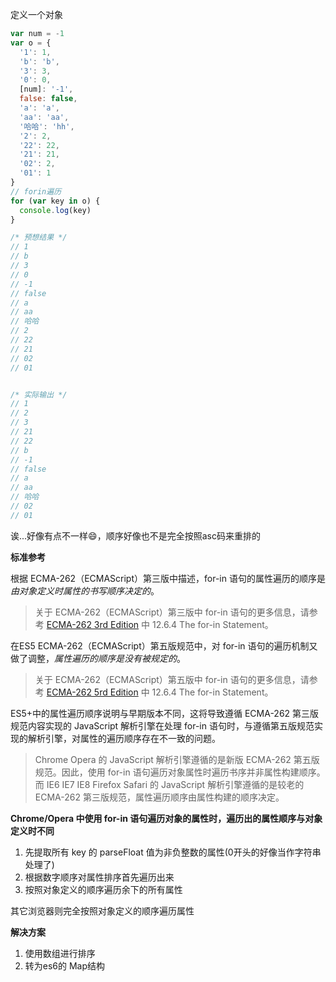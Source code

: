 定义一个对象  
```js
var num = -1
var o = {
  '1': 1,
  'b': 'b',
  '3': 3,
  '0': 0,
  [num]: '-1',
  false: false,
  'a': 'a',
  'aa': 'aa',
  '哈哈': 'hh',
  '2': 2,
  '22': 22,
  '21': 21,
  '02': 2,
  '01': 1
}
// forin遍历
for (var key in o) {
  console.log(key)
}

/* 预想结果 */
// 1
// b
// 3
// 0
// -1
// false
// a
// aa
// 哈哈
// 2
// 22
// 21
// 02
// 01


/* 实际输出 */
// 1
// 2
// 3
// 21
// 22
// b
// -1
// false
// a
// aa
// 哈哈
// 02
// 01
```

诶...好像有点不一样😄，顺序好像也不是完全按照asc码来重排的  


**标准参考**

根据 ECMA-262（ECMAScript）第三版中描述，for-in 语句的属性遍历的顺序是*由对象定义时属性的书写顺序决定的*。   
> 关于 ECMA-262（ECMAScript）第三版中 for-in 语句的更多信息，请参考 [ECMA-262 3rd Edition](http://www.ecma-international.org/publications/files/ECMA-ST-ARCH/ECMA-262,%203rd%20edition,%20December%201999.pdf) 中 12.6.4 The for-in Statement。  


在ES5 ECMA-262（ECMAScript）第五版规范中，对 for-in 语句的遍历机制又做了调整，*属性遍历的顺序是没有被规定的*。    
> 关于 ECMA-262（ECMAScript）第五版中 for-in 语句的更多信息，请参考 [ECMA-262 5rd Edition](http://www.ecma-international.org/publications/files/ECMA-ST/ECMA-262.pdf) 中 12.6.4 The for-in Statement。    

ES5+中的属性遍历顺序说明与早期版本不同，这将导致遵循 ECMA-262 第三版规范内容实现的 JavaScript 解析引擎在处理 for-in 语句时，与遵循第五版规范实现的解析引擎，对属性的遍历顺序存在不一致的问题。       
> Chrome Opera 的 JavaScript 解析引擎遵循的是新版 ECMA-262 第五版规范。因此，使用 for-in 语句遍历对象属性时遍历书序并非属性构建顺序。而 IE6 IE7 IE8 Firefox Safari 的 JavaScript 解析引擎遵循的是较老的 ECMA-262 第三版规范，属性遍历顺序由属性构建的顺序决定。


**Chrome/Opera 中使用 for-in 语句遍历对象的属性时，遍历出的属性顺序与对象定义时不同**    

1. 先提取所有 key 的 parseFloat 值为非负整数的属性(0开头的好像当作字符串处理了)
2. 根据数字顺序对属性排序首先遍历出来
3. 按照对象定义的顺序遍历余下的所有属性
   
其它浏览器则完全按照对象定义的顺序遍历属性  


**解决方案**

1. 使用数组进行排序
2. 转为es6的 Map结构
